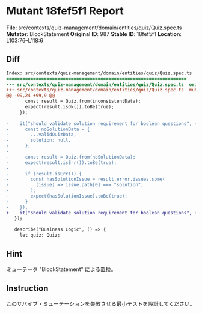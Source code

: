 # Mutant 18fef5f1 Report

**File**: src/contexts/quiz-management/domain/entities/quiz/Quiz.spec.ts
**Mutator**: BlockStatement
**Original ID**: 987
**Stable ID**: 18fef5f1
**Location**: L103:76–L118:6

## Diff

```diff
Index: src/contexts/quiz-management/domain/entities/quiz/Quiz.spec.ts
===================================================================
--- src/contexts/quiz-management/domain/entities/quiz/Quiz.spec.ts	original
+++ src/contexts/quiz-management/domain/entities/quiz/Quiz.spec.ts	mutated #987
@@ -99,24 +99,9 @@
       const result = Quiz.from(inconsistentData);
       expect(result.isOk()).toBe(true);
     });
 
-    it("should validate solution requirement for boolean questions", () => {
-      const noSolutionData = {
-        ...validQuizData,
-        solution: null,
-      };
-
-      const result = Quiz.from(noSolutionData);
-      expect(result.isErr()).toBe(true);
-
-      if (result.isErr()) {
-        const hasSolutionIssue = result.error.issues.some(
-          (issue) => issue.path[0] === "solution",
-        );
-        expect(hasSolutionIssue).toBe(true);
-      }
-    });
+    it("should validate solution requirement for boolean questions", () => {});
   });
 
   describe("Business Logic", () => {
     let quiz: Quiz;
```

## Hint

ミューテータ "BlockStatement" による置換。

## Instruction

このサバイブ・ミューテーションを失敗させる最小テストを設計してください。
